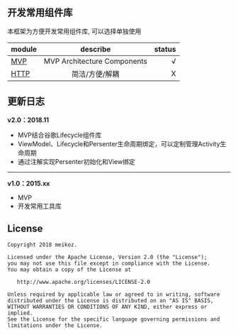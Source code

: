 ## 开发常用组件库
本框架为方便开发常用组件库, 可以选择单独使用

module|describe|status
---|:-:|---:
[MVP](./basics/mvp)|MVP Architecture Components|√
[HTTP](./basics/http)|简洁/方便/解耦|X

## 更新日志
**v2.0：2018.11**
- MVP结合谷歌Lifecycle组件库
- ViewModel、Lifecycle和Persenter生命周期绑定，可以定制管理Activity生命周期
- 通过注解实现Persenter初始化和View绑定
---


**v1.0：2015.xx**
- MVP
- 开发常用工具库


## License
```
Copyright 2018 meikoz.

Licensed under the Apache License, Version 2.0 (the "License");
you may not use this file except in compliance with the License.
You may obtain a copy of the License at

   http://www.apache.org/licenses/LICENSE-2.0

Unless required by applicable law or agreed to in writing, software
distributed under the License is distributed on an "AS IS" BASIS,
WITHOUT WARRANTIES OR CONDITIONS OF ANY KIND, either express or implied.
See the License for the specific language governing permissions and
limitations under the License.
```
